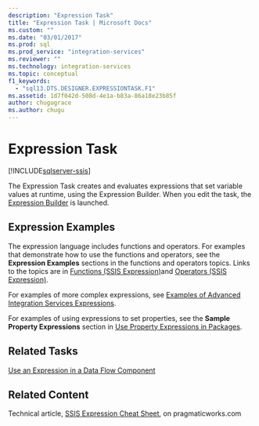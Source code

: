 ```yaml
---
description: "Expression Task"
title: "Expression Task | Microsoft Docs"
ms.custom: ""
ms.date: "03/01/2017"
ms.prod: sql
ms.prod_service: "integration-services"
ms.reviewer: ""
ms.technology: integration-services
ms.topic: conceptual
f1_keywords: 
  - "sql13.DTS.DESIGNER.EXPRESSIONTASK.F1"
ms.assetid: 1d7f042d-508d-4e1a-b83a-86a18e23b85f
author: chugugrace
ms.author: chugu
---
```

# Expression Task

[!INCLUDE[sqlserver-ssis](../../includes/applies-to-version/sqlserver-ssis.md)]


  The Expression Task creates and evaluates expressions that set variable values at runtime, using the Expression Builder. When you edit the task, the [Expression Builder](../../integration-services/expressions/expression-builder.md) is launched.  
  
## Expression Examples  
 The expression language includes functions and operators. For examples that demonstrate how to use the functions and operators, see the **Expression Examples** sections in the functions and operators topics. Links to the topics are in [Functions &#40;SSIS Expression&#41;](../../integration-services/expressions/functions-ssis-expression.md)and [Operators &#40;SSIS Expression&#41;](../../integration-services/expressions/operators-ssis-expression.md).  
  
 For examples of more complex expressions, see [Examples of Advanced Integration Services Expressions](../../integration-services/expressions/examples-of-advanced-integration-services-expressions.md).  
  
 For examples of using expressions to set properties, see the **Sample Property Expressions** section in [Use Property Expressions in Packages](../../integration-services/expressions/use-property-expressions-in-packages.md).  
  
## Related Tasks  
 [Use an Expression in a Data Flow Component](/previous-versions/sql/sql-server-2016/ms141007(v=sql.130))  
  
## Related Content  
 Technical article, [SSIS Expression Cheat Sheet](https://go.microsoft.com/fwlink/?LinkId=746575), on pragmaticworks.com  
  
